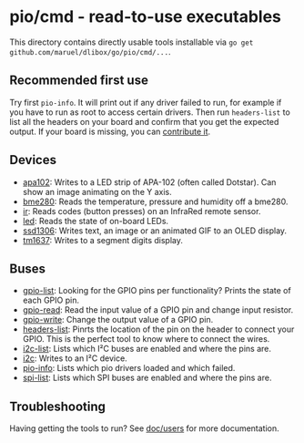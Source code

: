 # pio/cmd - read-to-use executables

This directory contains directly usable tools installable via `go get
github.com/maruel/dlibox/go/pio/cmd/...`.


## Recommended first use

Try first `pio-info`. It will print out if any driver failed to run, for example
if you have to run as root to access certain drivers. Then run `headers-list` to
list all the headers on your board and confirm that you get the expected output.
If your board is missing, you can [contribute
it](../doc/drivers/CONTRIBUTING.md).


## Devices

* [apa102](apa102): Writes to a LED strip of APA-102 (often called Dotstar). Can
  show an image animating on the Y axis.
* [bme280](bme280): Reads the temperature, pressure and humidity off a bme280.
* [ir](ir): Reads codes (button presses) on an InfraRed remote sensor.
* [led](led): Reads the state of on-board LEDs.
* [ssd1306](ssd1306): Writes text, an image or an animated GIF to an OLED
  display.
* [tm1637](tm1637): Writes to a segment digits display.


## Buses

* [gpio-list](gpio-list): Looking for the GPIO pins per functionality? Prints
  the state of each GPIO pin.
* [gpio-read](gpio-read): Read the input value of a GPIO pin and change input
  resistor.
* [gpio-write](gpio-write): Change the output value of a GPIO pin.
* [headers-list](headers-list): Pinrts the location of the pin on the header to
  connect your GPIO. This is the perfect tool to know where to connect the
  wires.
* [i2c-list](i2c-list): Lists which I²C buses are enabled and where the pins
  are.
* [i2c](i2c): Writes to an I²C device.
* [pio-info](pio-info): Lists which pio drivers loaded and which failed.
* [spi-list](spi-list): Lists which SPI buses are enabled and where the pins
  are.


## Troubleshooting

Having getting the tools to run? See [doc/users](../doc/users) for more
documentation.
